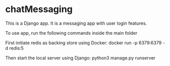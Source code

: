 # chatMessaging

This is a Django app.
It is a messaging app with user login features.

To use app, run the following commands inside the main folder

First initiate redis as backing store using Docker:
docker run -p 6379:6379 -d redis:5

Then start the local server using Django:
python3 manage.py runserver
